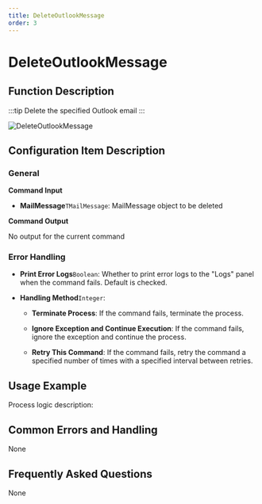 ```yaml
---
title: DeleteOutlookMessage
order: 3
---
```


# DeleteOutlookMessage

## Function Description

:::tip 
Delete the specified Outlook email
:::

![DeleteOutlookMessage](../../../../assets/DeleteOutlookMessage_command.png)

## Configuration Item Description

### General

**Command Input**

- **MailMessage**`TMailMessage`: MailMessage object to be deleted


**Command Output**

No output for the current command

### Error Handling

- **Print Error Logs**`Boolean`: Whether to print error logs to the "Logs" panel when the command fails. Default is checked. 

- **Handling Method**`Integer`:

    - **Terminate Process**: If the command fails, terminate the process.

    - **Ignore Exception and Continue Execution**: If the command fails, ignore the exception and continue the process.

    - **Retry This Command**: If the command fails, retry the command a specified number of times with a specified interval between retries.

## Usage Example

Process logic description:

## Common Errors and Handling

None

## Frequently Asked Questions

None

